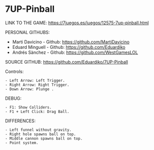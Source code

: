 # 7UP-Pinball

LINK TO THE GAME: https://7juegos.es/juegos/12575-7up-pinball.html

PERSONAL GITHUBS:
- Marti Davicino - Github: https://github.com/MartiDavicino
- Eduard Minguell - Github: https://github.com/Eduardiko
- Andrés Sànchez - Github: https://github.com/WestGamesLOL

SOURCE GITHUB: https://github.com/Eduardiko/7UP-Pinball

Controls:

	- Left Arrow: Left Trigger.
	- Right Arrow: Right Trigger.
	- Down Arrow: Plunge .

DEBUG: 

	- F1: Show Colliders.
	- F1 + Left Click: Drag Ball.

DIFFERENCES:

	- Left funnel without gravity.
	- Right hole spawns ball on top.
	- Middle cannon spawns ball on top.
	- Point system.